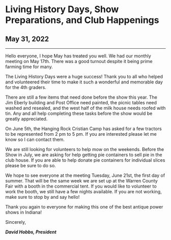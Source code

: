 # Living History Days, Show Preparations, and Club Happenings

## May 31, 2022

---

Hello everyone, I hope May has treated you well. We had our monthly meeting on May 17th. There was a good turnout despite it being prime farming time for many.

The Living History Days were a huge success! Thank you to all who helped and volunteered their time to make it such a wonderful and memorable day for the 4th graders.

There are still a few items that need done before the show this year. The Jim Eberly building and Post Office need painted, the picnic tables need washed and resealed, and the west half of the milk house needs roofed with tin. Any and all help completing these tasks before the show would be greatly appreciated.

On June 5th, the Hanging Rock Cristian Camp has asked for a few tractors to be represented from 2 pm to 5 pm. If you are interested please let me know so I can contact them.

We are still looking for volunteers to help mow on the weekends. Before the Show in July, we are asking for help getting pie containers to sell pie in the club house. If you are able to help donate pie containers for individual slices please be sure to do so.

We hope to see everyone at the meeting Tuesday, June 21st, the first day of summer. That will be the same week we are set up at the Warren County Fair with a booth in the commercial tent. If you would like to volunteer to work the booth, we still have a few nights available. If you are not working, make sure to stop by and say hello!

Thank you again to everyone for making this one of the best antique power shows in Indiana!

Sincerely,

***David Hobbs, President***
